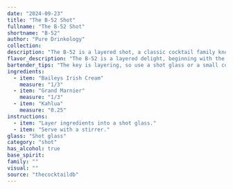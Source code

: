 ```yaml
---
date: "2024-09-23"
title: "The B-52 Shot"
fullname: "The B-52 Shot"
shortname: "B-52"
author: "Pure Drinkology"
collection:
description: "The B-52 is a layered shot, a classic cocktail family known for its visually striking appearance.  Originating in the 1970s, likely in the United States, this cocktail gets its name from the B-52 bomber aircraft, with its layered colors representing the plane's markings. "
flavor_description: "The B-52 is a layered delight, beginning with the sweet, creamy, and subtly chocolatey notes of Baileys.  The middle layer, Grand Marnier, brings in a bright, orangey sweetness with hints of floral and citrus. The final layer of Kahlua provides a rich, coffee-infused base with a touch of bitterness, rounding out the experience with a lingering, complex flavor. "
bartender_tips: "The key is layering, so use a shot glass or a small cocktail glass. Pour Kahlua first, then Grand Marnier carefully down the back of a spoon, and finally Baileys on top. The layers should be distinct. Don't stir, just light the Baileys on fire with a long match or lighter, let it burn for a few seconds, then extinguish it before drinking.  Enjoy! "
ingredients:
  - item: "Baileys Irish Cream"
    measure: "1/3"
  - item: "Grand Marnier"
    measure: "1/3"
  - item: "Kahlua"
    measure: "0.25"
instructions:
  - item: "Layer ingredients into a shot glass."
  - item: "Serve with a stirrer."
glass: "Shot glass"
category: "shot"
has_alcohol: true
base_spirit:
family: ""
visual: ""
source: "thecocktaildb"
---
```


